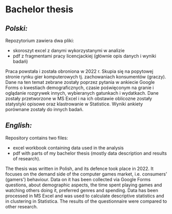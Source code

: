 # Bachelor thesis

## *Polski:*

Repozytorium zawiera dwa pliki:
- skoroszyt excel z danymi wykorzystanymi w analizie
- pdf z fragmentami pracy licencjackiej (głównie opis danych i wyniki badań)

Praca powstała i została obroniona w 2022 r. Skupia się na popytowej stronie rynku gier komputerowych tj. zachowaniach konsumentów (graczy). Dane na ten temat zebrane zostały poprzez pytania w ankiecie Google Forms o kwestiach demograficznych, czasie poświęconym na granie i oglądanie rozgrywek innych, wybieranych gatunkach i wydatkach. Dane zostały przetworzone w MS Excel i na ich obstawie oblicozne zostały statystyki opisowe oraz klastrowanie w Statistice. Wyniki ankiety porównane zostały do innych badań.

## *English:*

Repository contains two files:
- excel workbook containing data used in the analysis
- pdf with parts of my bachelor thesis (mostly data description and results of research).

The thesis was written in Polish, and its defence took place in 2022. It focuses on the demand side of the computer games market, i.e. consumers' (gamers') behaviour. Data on it has been collected via Google Forms questions, about demographic aspects, the time spent playing games and watching others doing it, preferred genres and spending. Data has been processed in MS Excel and was used to calculate descriptive statistics and in clustering in Statistica. The results of the questionnaire were compared to other research. 
